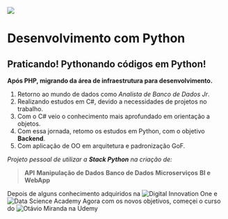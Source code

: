 ![](https://www.python.org/static/img/python-logo.png)
# Desenvolvimento com Python

## Praticando! Pythonando códigos em Python!

**Após PHP, migrando da área de infraestrutura para desenvolvimento.**

1. Retorno ao mundo de dados como *Analista de Banco de Dados Jr*.
2. Realizando estudos em C#, devido a necessidades de projetos no trabalho.
3. Com o C# veio o conhecimento mais aprofundado em orientação a objetos. 
4. Com essa jornada, retomo os estudos em Python, com o objetivo **Backend**.
5. Com aplicação de OO em arquitetura e padronização GoF.

*Projeto pessoal de utilizar a **Stack Python** na criação de:*

> **API**
> **Manipulação de Dados**
> **Banco de Dados**
> **Microserviços**
> **BI e WebApp**

Depois de alguns conhecimento adquiridos na ![Digital Innovation One](https://web.digitalinnovation.one/home) e ![Data Science Academy](https://www.datascienceacademy.com.br/)
Agora com os novos objetivos, começei o curso do ![Otávio Miranda na Udemy](https://www.udemy.com/course/python-3-do-zero-ao-avancado/)